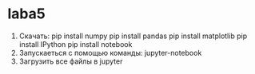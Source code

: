 # laba5			
1. Скачать:
pip install numpy
pip install pandas 
pip install matplotlib
pip install IPython
pip install notebook
3. Запускаеться с помощью команды:
jupyter-notebook
4. Загрузить все файлы в jupyter
